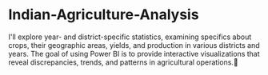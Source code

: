 # Indian-Agriculture-Analysis

I'll explore year- and district-specific statistics, examining specifics about crops, their geographic areas, yields, and production in various districts and years. The goal of using Power BI is to provide interactive visualizations that reveal discrepancies, trends, and patterns in agricultural operations.🌱 
